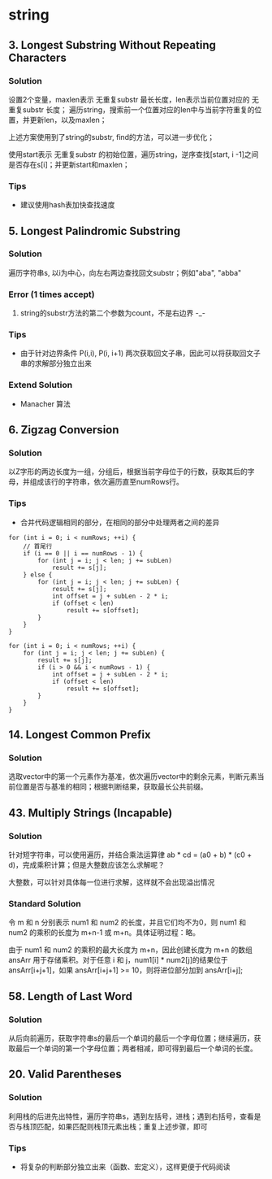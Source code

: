 # string
## 3. Longest Substring Without Repeating Characters
### Solution
设置2个变量，maxlen表示 无重复substr 最长长度，len表示当前位置对应的 无重复substr 长度；
遍历string，搜索前一个位置对应的len中与当前字符重复的位置，并更新len，以及maxlen；

上述方案使用到了string的substr, find的方法，可以进一步优化；

使用start表示 无重复substr 的初始位置，遍历string，逆序查找[start, i -1]之间是否存在s[i]；并更新start和maxlen；

### Tips
* 建议使用hash表加快查找速度

## 5. Longest Palindromic Substring
### Solution
遍历字符串s, 以i为中心，向左右两边查找回文substr；例如"aba", "abba"

### Error (1 times accept)
1. string的substr方法的第二个参数为count，不是右边界 -_-

### Tips
* 由于针对边界条件 P(i,i), P(i, i+1) 两次获取回文子串，因此可以将获取回文子串的求解部分独立出来

### Extend Solution
* Manacher 算法

## 6. Zigzag Conversion
### Solution
以Z字形的两边长度为一组，分组后，根据当前字母位于的行数，获取其后的字母，并组成该行的字符串，依次遍历直至numRows行。

### Tips
* 合并代码逻辑相同的部分，在相同的部分中处理两者之间的差异
```
for (int i = 0; i < numRows; ++i) {
    // 首尾行
    if (i == 0 || i == numRows - 1) {
        for (int j = i; j < len; j += subLen)
            result += s[j];
    } else {
        for (int j = i; j < len; j += subLen) {
            result += s[j];
            int offset = j + subLen - 2 * i;
            if (offset < len)
                result += s[offset];
        }
    }
}
```
```
for (int i = 0; i < numRows; ++i) {
    for (int j = i; j < len; j += subLen) {
        result += s[j];
        if (i > 0 && i < numRows - 1) {
            int offset = j + subLen - 2 * i;
            if (offset < len)
                result += s[offset];
        }
    }
}
```

## 14. Longest Common Prefix
### Solution
选取vector中的第一个元素作为基准，依次遍历vector中的剩余元素，判断元素当前位置是否与基准的相同；根据判断结果，获取最长公共前缀。

## 43. Multiply Strings (Incapable)
### Solution
针对短字符串，可以使用遍历，并结合乘法运算律 ab * cd = (a0 + b) * (c0 + d)，完成乘积计算；但是大整数应该怎么求解呢？

大整数，可以针对具体每一位进行求解，这样就不会出现溢出情况

### Standard Solution
令 m 和 n 分别表示 num1 和 num2 的长度，并且它们均不为0，则 num1 和 num2 的乘积的长度为 m+n-1 或 m+n。具体证明过程：略。

由于 num1 和 num2 的乘积的最大长度为 m+n，因此创建长度为 m+n 的数组 ansArr 用于存储乘积。对于任意 i 和 j，num1[i] * num2[j]的结果位于
ansArr[i+j+1]，如果 ansArr[i+j+1] >= 10，则将进位部分加到 ansArr[i+j];


## 58. Length of Last Word
### Solution
从后向前遍历，获取字符串s的最后一个单词的最后一个字母位置；继续遍历，获取最后一个单词的第一个字母位置；两者相减，即可得到最后一个单词的长度。

## 20. Valid Parentheses
### Solution
利用栈的后进先出特性，遍历字符串s，遇到左括号，进栈；遇到右括号，查看是否与栈顶匹配，如果匹配则栈顶元素出栈；重复上述步骤，即可

### Tips
* 将复杂的判断部分独立出来（函数、宏定义），这样更便于代码阅读
